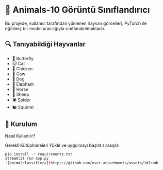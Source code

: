 # 🐾 Animals-10 Görüntü Sınıflandırıcı

Bu projede, kullanıcı tarafından yüklenen hayvan görselleri, PyTorch ile eğitilmiş bir model aracılığıyla sınıflandırılmaktadır.

## 🔍 Tanıyabildiği Hayvanlar

- 🦋 Butterfly  
- 🐱 Cat  
- 🐔 Chicken  
- 🐄 Cow  
- 🐶 Dog  
- 🐘 Elephant  
- 🐴 Horse  
- 🐑 Sheep  
- 🕷️ Spider  
- 🐿️ Squirrel

## 🚀 Kurulum


Nasıl Kullanılır?


Gerekli Kütüphaneleri Yükle ve uygulmayı başlat sırasıyla
```bash
pip install -r requirements.txt
streamlit run app.py
![animalclassifiera](https://github.com/user-attachments/assets/1d1caded-7284-4a39-8203-2e11301e8fac)
